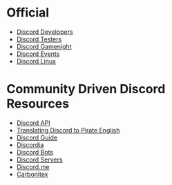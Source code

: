 <!-- TITLE: Discord Resources -->
<!-- SUBTITLE: Below is a list of useful Discord Resources -->

# Official
* [Discord Developers](http://discord.gg/discord-developers)
* [Discord Testers](http://discord.gg/discord-testers)
* [Discord Gamenight](http://discord.gg/gamenight)
* [Discord Events](http://discord.gg/events)
* [Discord Linux](https://discordapp.com/invite/MzzfY8g)

# Community Driven Discord Resources
* [Discord API](http://discord.gg/discord-api)
* [Translating Discord to Pirate English](https://discordapp.com/invite/N2SEsmn)
* [Discord Guide](https://discordapp.com/invite/guide)
* [Discordia](https://discordapp.com/invite/WHz5r3N)
* [Discord Bots](https://discordapp.com/invite/MzzfY8g)
* [Discord Servers](https://discordservers.com/)
* [Discord.me](https://discord.me/)
* [Carbonitex](https://carbonitex.net/)